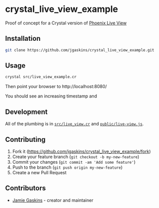 # crystal_live_view_example

Proof of concept for a Crystal version of [Phoenix Live View](https://dockyard.com/blog/2018/12/12/phoenix-liveview-interactive-real-time-apps-no-need-to-write-javascript)

## Installation

```bash
git clone https://github.com/jgaskins/crystal_live_view_example.git
```

## Usage

```bash
crystal src/live_view_example.cr
```

Then point your browser to http://localhost:8080/

You should see an increasing timestamp and 

## Development

All of the plumbing is in [`src/live_view.cr`](https://github.com/jgaskins/crystal_live_view_example/tree/master/src/live_view.cr) and [`public/live-view.js`](https://github.com/jgaskins/crystal_live_view_example/tree/master/public/live-view.js).

## Contributing

1. Fork it (<https://github.com/jgaskins/crystal_live_view_example/fork>)
2. Create your feature branch (`git checkout -b my-new-feature`)
3. Commit your changes (`git commit -am 'Add some feature'`)
4. Push to the branch (`git push origin my-new-feature`)
5. Create a new Pull Request

## Contributors

- [Jamie Gaskins](https://github.com/jgaskins) - creator and maintainer
